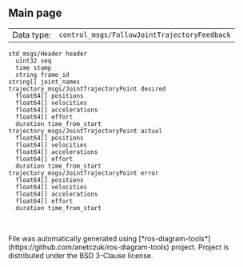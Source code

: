 <!--
File was automatically generated using 'ros-diagram-tools' project.
Project is distributed under the BSD 3-Clause license.
-->

## Main page

|     |     |
| --- | --- |
| Data type: | `control_msgs/FollowJointTrajectoryFeedback` |

```
std_msgs/Header header
  uint32 seq
  time stamp
  string frame_id
string[] joint_names
trajectory_msgs/JointTrajectoryPoint desired
  float64[] positions
  float64[] velocities
  float64[] accelerations
  float64[] effort
  duration time_from_start
trajectory_msgs/JointTrajectoryPoint actual
  float64[] positions
  float64[] velocities
  float64[] accelerations
  float64[] effort
  duration time_from_start
trajectory_msgs/JointTrajectoryPoint error
  float64[] positions
  float64[] velocities
  float64[] accelerations
  float64[] effort
  duration time_from_start


```


</br>
File was automatically generated using [*ros-diagram-tools*](https://github.com/anetczuk/ros-diagram-tools) project.
Project is distributed under the BSD 3-Clause license.
